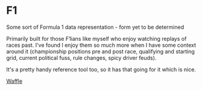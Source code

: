 # F1
Some sort of Formula 1 data representation - form yet to be determined

Primarily built for those F1ians like myself who enjoy watching replays of races past. I've found I enjoy them so much more when I have some context around it (championship positions pre and post race, qualifying and starting grid, current political fuss, rule changes, spicy driver feuds).

It's a pretty handy reference tool too, so it has that going for it which is nice. 

[Waffle](https://waffle.io/andrew-rayco/f1)
